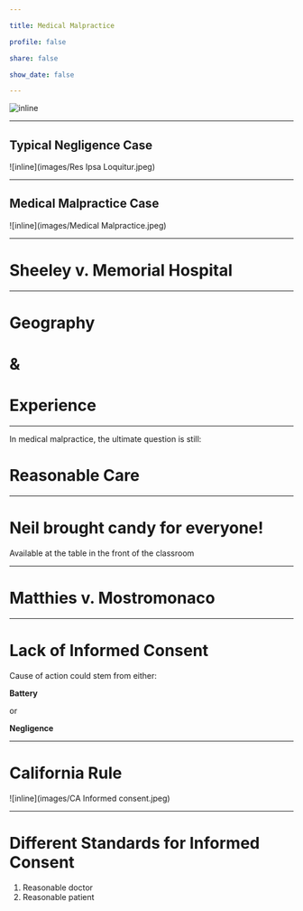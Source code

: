 ```yaml
---

title: Medical Malpractice

profile: false

share: false

show_date: false

---
```





![inline](images/duty-6a.jpg)

---

## Typical Negligence Case

![inline](images/Res Ipsa Loquitur.jpeg)

---

## Medical Malpractice Case

![inline](images/Medical Malpractice.jpeg)

---

# Sheeley v. Memorial Hospital

---

# Geography 

# &

# Experience

---

In medical malpractice, the ultimate question is still:

# Reasonable Care

---

# Neil brought candy for everyone!

Available at the table in the front of the classroom

---

# Matthies v. Mostromonaco

---

# Lack of Informed Consent

Cause of action could stem from either:

**Battery** 

or

**Negligence**

---

# California Rule



![inline](images/CA Informed consent.jpeg)

---

# Different Standards for Informed Consent

1. Reasonable doctor
2. Reasonable patient

